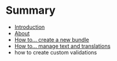 # Summary

* [Introduction](README.md)
* [About](about.md)
* [How to... create a new bundle](how_to_create_a_new_bundle.md)
* [How to... manage text and translations](how_to_manage_text_and_translations.md)
* how to create custom validations

